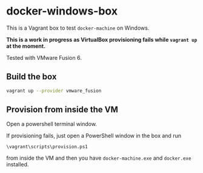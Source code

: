 # docker-windows-box

This is a Vagrant box to test `docker-machine` on Windows.

**This is a work in progress as VirtualBox provisioning fails while `vagrant up` at the moment.**

Tested with VMware Fusion 6.

## Build the box

```bash
vagrant up --provider vmware_fusion
```

## Provision from inside the VM

Open a powershell terminal window.

If provisioning fails, just open a PowerShell window in the box and run

```
\vagrant\scripts\provision.ps1
```

from inside the VM and then you have `docker-machine.exe` and `docker.exe` installed.
